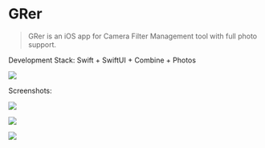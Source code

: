 # GRer

> GRer is an iOS app for Camera Filter Management tool with full photo support.

Development Stack: Swift + SwiftUI + Combine + Photos

![](../Resources/screenshot.gif)

Screenshots:


![](../Resources/1.jpg)

![](../Resources/2.jpg)

![](../Resources/3.jpg)
